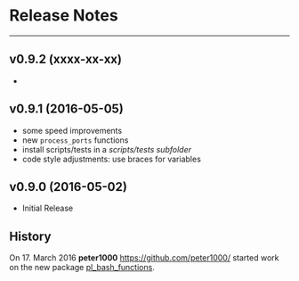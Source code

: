 # Release Notes


---


## v0.9.2 (xxxx-xx-xx)

*


## v0.9.1 (2016-05-05)

* some speed improvements
* new `process_ports` functions
* install scripts/tests in a *scripts/tests subfolder*
* code style adjustments: use braces for variables


## v0.9.0 (2016-05-02)

* Initial Release


## History

On 17. March 2016 **peter1000** <https://github.com/peter1000/> started work on the new package
[pl_bash_functions](https://github.com/P-Linux/pl_bash_functions).
